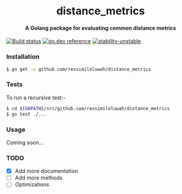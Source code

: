 <h1 align="center">
  <strong>distance_metrics</strong>
</h1>
<h4 align="center">
    A Golang package for evaluating common distance metrics
</h4>

[![Build status](https://ci.appveyor.com/api/projects/status/valslkp8sr50eepn/branch/master?svg=true)](https://)
[![go.dev reference](https://pkg.go.dev/badge/gonum.org/v1/gonum)](https://pkg.go.dev/github.com/rexsimiloluwah/distance_metrics)
[![stability-unstable](https://img.shields.io/badge/stability-unstable-yellow.svg)](https://github.com/emersion/stability-badges#unstable)

### Installation 
```bash
$ go get -u github.com/rexsimiloluwah/distance_metrics
```

### Tests
To run a recursive test:-
```bash
$ cd ${GOPATH}/src/github.com/rexsimiloluwah/distance_metrics
$ go test ./...
```

### Usage
Coming soon... 

### TODO
- [x] Add more documentation 
- [ ] Add more methods
- [ ] Optimizations
